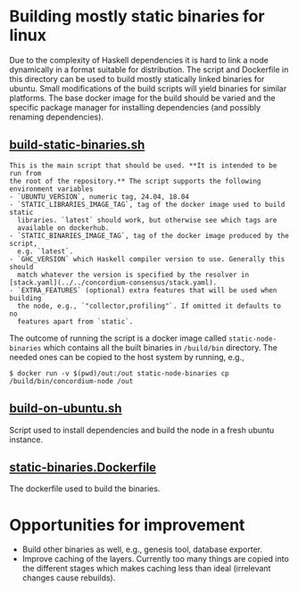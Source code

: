 # Building mostly static binaries for linux

Due to the complexity of Haskell dependencies it is hard to link a node
dynamically in a format suitable for distribution. The script and Dockerfile in
this directory can be used to build mostly statically linked binaries for
ubuntu. Small modifications of the build scripts will yield binaries for similar
platforms. The base docker image for the build should be varied and the
specific package manager for installing dependencies (and possibly renaming dependencies).

## [build-static-binaries.sh](./build-static-binaries.sh)
    This is the main script that should be used. **It is intended to be run from
    the root of the repository.** The script supports the following environment variables
    - `UBUNTU_VERSION`, numeric tag, 24.04, 18.04
    - `STATIC_LIBRARIES_IMAGE_TAG`, tag of the docker image used to build static
      libraries. `latest` should work, but otherwise see which tags are
      available on dockerhub.
    - `STATIC_BINARIES_IMAGE_TAG`, tag of the docker image produced by the script,
      e.g. `latest`.
    - `GHC_VERSION` which Haskell compiler version to use. Generally this should
      match whatever the version is specified by the resolver in [stack.yaml](../../concordium-consensus/stack.yaml).
    - `EXTRA_FEATURES` (optional) extra features that will be used when building
      the node, e.g., `"collector,profiling"`. If omitted it defaults to no
      features apart from `static`.

   The outcome of running the script is a docker image called
   `static-node-binaries` which contains all the built binaries in `/build/bin`
   directory. The needed ones can be copied to the host system by running, e.g.,

   ```console
   $ docker run -v $(pwd)/out:/out static-node-binaries cp /build/bin/concordium-node /out
   ```

## [build-on-ubuntu.sh](./build-on-ubuntu.sh)
   Script used to install dependencies and build the node in a fresh ubuntu
   instance.

## [static-binaries.Dockerfile](./static-binaries.Dockerfile)
   The dockerfile used to build the binaries.

# Opportunities for improvement

- Build other binaries as well, e.g., genesis tool, database exporter.
- Improve caching of the layers. Currently too many things are copied into the
  different stages which makes caching less than ideal (irrelevant changes cause
  rebuilds).
